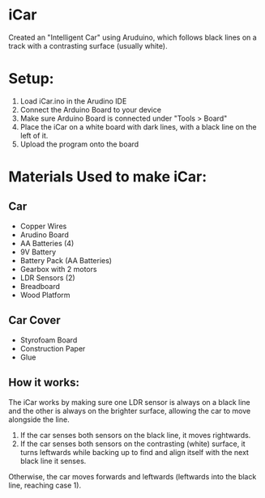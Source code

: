 # iCar
Created an "Intelligent Car" using Aruduino, which follows black lines on a track with a contrasting 
surface (usually white).

# Setup:
1. Load iCar.ino in the Arudino IDE
2. Connect the Arduino Board to your device
3. Make sure Arduino Board is connected under "Tools > Board"
4. Place the iCar on a white board with dark lines, with a black line on the left of it.
5. Upload the program onto the board

# Materials Used to make iCar:

## Car
- Copper Wires
- Arudino Board
- AA Batteries (4)
- 9V Battery
- Battery Pack (AA Batteries)
- Gearbox with 2 motors
- LDR Sensors (2)
- Breadboard
- Wood Platform

## Car Cover
- Styrofoam Board
- Construction Paper
- Glue

## How it works:
The iCar works by making sure one LDR sensor is always on a black line and the other is always on the 
brighter surface, allowing the car to move alongside the line. 

1. If the car senses both sensors on the black line, it moves rightwards. 
2. If the car senses both sensors on the contrasting (white) surface, it turns
leftwards while backing up to find and align itself with the next black line it senses. 

Otherwise, the car moves forwards and leftwards (leftwards into the black line, reaching case 1).
